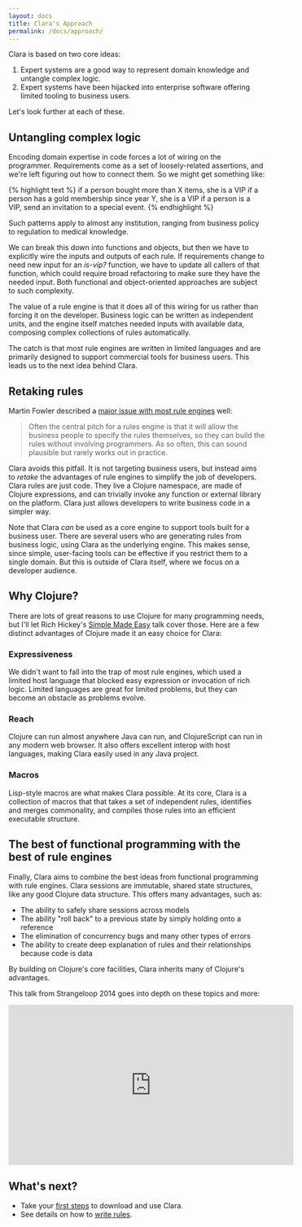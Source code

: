 ```yaml
---
layout: docs
title: Clara's Approach
permalink: /docs/approach/
---
```


Clara is based on two core ideas:

1. Expert systems are a good way to represent domain knowledge and untangle complex logic.
2. Expert systems have been hijacked into enterprise software offering limited tooling to business users.

Let's look further at each of these.

## Untangling complex logic
Encoding domain expertise in code forces a lot of wiring on the programmer. Requirements come as a set of loosely-related assertions, and we're left figuring out how to connect them. So we might get something like:

{% highlight text %}
if a person bought more than X items, she is a VIP
if a person has a gold membership since year Y, she is a VIP
if a person is a VIP, send an invitation to a special event.
{% endhighlight %}

Such patterns apply to almost any institution, ranging from business policy to regulation to medical knowledge.

We can break this down into functions and objects, but then we have to explicitly wire the inputs and outputs of each rule. If requirements change to need new input for an *is-vip?* function, we have to update all callers of that function, which could require broad refactoring to make sure they have the needed input. Both functional and object-oriented approaches are subject to such complexity.

The value of a rule engine is that it does all of this wiring for us rather than forcing it on the developer. Business logic can be written as independent units, and the engine itself matches needed inputs with available data, composing complex collections of rules automatically.

The catch is that most rule engines are written in limited languages and are primarily designed to support commercial tools for business users. This leads us to the next idea behind Clara.

## Retaking rules
Martin Fowler described a [major issue with most rule engines](http://martinfowler.com/bliki/RulesEngine.html) well:

> Often the central pitch for a rules engine is that it will allow the business people to specify the rules themselves, so they can build the rules without involving programmers. As so often, this can sound plausible but rarely works out in practice.

Clara avoids this pitfall. It is not targeting business users, but instead aims to *retake* the advantages of rule engines to simplify the job of developers. Clara rules are just code. They live a Clojure namespace, are made of Clojure expressions, and can trivially invoke any function or external library on the platform. Clara just allows developers to write business code in a simpler way.

Note that Clara *can* be used as a core engine to support tools built for a business user. There are several users who are generating rules from business logic, using Clara as the underlying engine. This makes sense, since simple, user-facing tools can be effective if you restrict them to a single domain. But this is outside of Clara itself, where we focus on a developer audience.

## Why Clojure?
There are lots of great reasons to use Clojure for many programming needs, but I'll let Rich Hickey's [Simple Made Easy](http://www.infoq.com/presentations/Simple-Made-Easy) talk cover those. Here are a few distinct advantages of Clojure made it an easy choice for Clara:

### Expressiveness
We didn't want to fall into the trap of most rule engines, which used a limited host language that blocked easy expression or invocation of rich logic. Limited languages are great for limited problems, but they can become an obstacle as problems evolve.

### Reach
Clojure can run almost anywhere Java can run, and ClojureScript can run in any modern web browser.  It also offers excellent interop with host languages, making Clara easily used in any Java project.

### Macros
Lisp-style macros are what makes Clara possible. At its core, Clara is a collection of macros that that takes a set of independent rules, identifies and merges commonality, and compiles those rules into an efficient executable structure.

## The best of functional programming with the best of rule engines
Finally, Clara aims to combine the best ideas from functional programming with rule engines. Clara sessions are immutable, shared state structures, like any good Clojure data structure. This offers many advantages, such as:

* The ability to safely share sessions across models
* The ability "roll back" to a previous state by simply holding onto a reference
* The elimination of concurrency bugs and many other types of errors
* The ability to create deep explanation of rules and their relationships because code is data

By building on Clojure's core facilities, Clara inherits many of Clojure's advantages.

This talk from Strangeloop 2014 goes into depth on these topics and more:

<iframe width="560" height="315" src="http://www.youtube.com/embed/Z6oVuYmRgkk" frameborder="0" allowfullscreen></iframe>

## What's next?

* Take your [first steps](/docs/firststeps/) to download and use Clara.
* See details on how to [write rules](/docs/rules).
